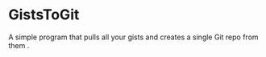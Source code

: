 GistsToGit
==========

A simple program that pulls all your gists and creates a single Git repo from them .
